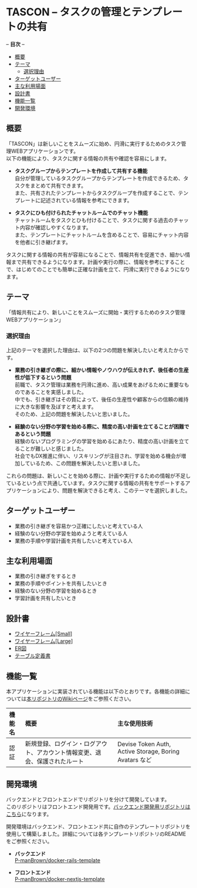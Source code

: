 # TASCON – タスクの管理とテンプレートの共有

– **目次** –

- [概要](#概要)
- [テーマ](#テーマ)
  - [選択理由](#選択理由)
- [ターゲットユーザー](#ターゲットユーザー)
- [主な利用場面](#主な利用場面)
- [設計書](#設計書)
- [機能一覧](#機能一覧)
- [開発環境](#開発環境)

## 概要

「TASCON」は新しいことをスムーズに始め、円滑に実行するためのタスク管理WEBアプリケーションです。  
以下の機能により、タスクに関する情報の共有や確認を容易にします。  

- **タスクグループからテンプレートを作成して共有する機能**  
  自分が管理しているタスクグループからテンプレートを作成できるため、タスクをまとめて共有できます。  
  また、共有されたテンプレートからタスクグループを作成することで、テンプレートに記述されている情報を参考にできます。  

- **タスクにひも付けられたチャットルームでのチャット機能**  
  チャットルームをタスクとひも付けることで、タスクに関する過去のチャット内容が確認しやすくなります。  
  また、テンプレートにチャットルームを含めることで、容易にチャット内容を他者に引き継げます。  

タスクに関する情報の共有が容易になることで、情報共有を促進でき、細かい情報まで共有できるようになります。計画や実行の際に、情報を参考にすることで、はじめてのことでも簡単に正確な計画を立て、円滑に実行できるようになります。  

## テーマ

「情報共有により、新しいことをスムーズに開始・実行するためのタスク管理WEBアプリケーション」  

### 選択理由

上記のテーマを選択した理由は、以下の2つの問題を解決したいと考えたからです。  

- **業務の引き継ぎの際に、細かい情報やノウハウが伝えきれず、後任者の生産性が低下するという問題**  
  前職で、タスク管理は業務を円滑に進め、高い成果をあげるために重要なものであることを実感しました。  
  中でも、引き継ぎはその質によって、後任の生産性や顧客からの信頼の維持に大きな影響を及ぼすと考えます。  
  そのため、上記の問題を解決したいと思いました。  

- **経験のない分野の学習を始める際に、精度の高い計画を立てることが困難であるという問題**  
  経験のないプログラミングの学習を始めるにあたり、精度の高い計画を立てることが難しいと感じました。  
  社会でもDX推進に伴い、リスキリングが注目され、学習を始める機会が増加しているため、この問題を解決したいと思いました。  

これらの問題は、新しいことを始める際に、計画や実行するための情報が不足しているという点で共通しています。タスクに関する情報の共有をサポートするアプリケーションにより、問題を解決できると考え、このテーマを選択しました。  

## ターゲットユーザー

- 業務の引き継ぎを容易かつ正確にしたいと考えている人
- 経験のない分野の学習を始めようと考えている人
- 業務の手順や学習計画を共有したいと考えている人

## 主な利用場面

- 業務の引き継ぎをするとき
- 業務の手順やポイントを共有したいとき
- 経験のない分野の学習を始めるとき
- 学習計画を共有したいとき

## 設計書

- [ワイヤーフレーム[Small]](https://tinyurl.com/2p9dy73z "Adobe XD")
- [ワイヤーフレーム[Large]](https://tinyurl.com/3ty7zc9b "Adobe XD")
- [ER図](https://tinyurl.com/2o9us3lf "PlantUML Web Server")
- [テーブル定義書](https://tinyurl.com/yu7kvmvm "Google Sheets")

## 機能一覧

本アプリケーションに実装されている機能は以下のとおりです。各機能の詳細については[本リポジトリのWikiページ](https://github.com/P-manBrown/tascon-backend/wiki)をご参照ください。  

| 機能名 | 概要                                                                       | 主な使用技術                                           |
| :----- | :------------------------------------------------------------------------- | :----------------------------------------------------- |
| 認証   | 新規登録、ログイン・ログアウト、アカウント情報変更、退会、保護されたルート | Devise Token Auth, Active Storage, Boring Avatars など |

## 開発環境

バックエンドとフロントエンドでリポジトリを分けて開発しています。  
このリポジトリはフロントエンド開発用です。[バックエンド開発用リポジトリはこちら](https://github.com/P-manBrown/tascon-backend)になります。  

開発環境はバックエンド、フロントエンド共に自作のテンプレートリポジトリを使用して構築しました。詳細については各テンプレートリポジトリのREADMEをご参照ください。  

- **バックエンド**  
  [P-manBrown/docker-rails-template](https://github.com/P-manBrown/docker-rails-template)

- **フロントエンド**  
  [P-manBrown/docker-nextjs-template](https://github.com/P-manBrown/docker-nextjs-template)
